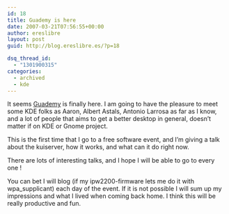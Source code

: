 ```yaml
---
id: 18
title: Guademy is here
date: 2007-03-21T07:56:55+00:00
author: ereslibre
layout: post
guid: http://blog.ereslibre.es/?p=18

dsq_thread_id:
  - "1301900315"
categories:
  - archived
  - kde
---
```

It seems <a target="_blank" href="http://www.guademy.org/index.php?lang=en">Guademy</a> is finally here. I am going to have the pleasure to meet some KDE folks as Aaron, Albert Astals, Antonio Larrosa as far as I know, and a lot of people that aims to get a better desktop in general, doesn&#8217;t matter if on KDE or Gnome project.

This is the first time that I go to a free software event, and I&#8217;m giving a talk about the kuiserver, how it works, and what can it do right now.

There are lots of interesting talks, and I hope I will be able to go to every one !

You can bet I will blog (if my ipw2200-firmware lets me do it with wpa_supplicant) each day of the event. If it is not possible I will sum up my impressions and what I lived when coming back home. I think this will be really productive and fun.
